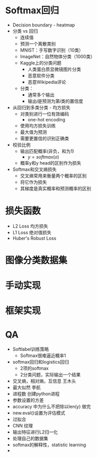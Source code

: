 
# Softmax回归

- Decision boundary - heatmap
- 分类 vs 回归
	- 连续值
	- 预测一个离散类别
	- MNIST：手写数字识别（10类）
	- ImageNet：自然物体分类（1000类）
	- Kaggle上的分类问题
		- 人类蛋白质显微镜图片分类
		- 恶意软件分类
		- 恶意Wikipedia评论
	- 分类：
		- 通常多个输出
		- 输出$i$是预测为第$i$类的置信度
- 从回归到多类分类 - 均方损失
	- 对类别进行一位有效编码
		- one-hot encoding
	- 使用均方损失训练
	- 最大值为预测
	- 需要更置信的识别正确类
- 校验比例
	- 输出匹配概率(非负，和为1)
		- $y = softmax(o)$
	- 概率y和y head的区别作为损失
- Softmax和交叉熵损失
	- 交叉熵常用来衡量两个概率的区别
	- 将它作为损失
	- 其梯度是真实概率和预测概率的区别

# 损失函数

- L2 Loss 均方损失
- L1 Loss 绝对值损失
- Huber's Robust Loss

# 图像分类数据集

# 手动实现

# 框架实现

# QA

- Softlabel训练策略
	- Softmax很难逼近概率1
- softmax回归和logistics回归
	- 2项的softmax
	- 2分类问题，实际输出一个结果
- 交叉熵，相对熵，互信息  王木头
- 最大似然 李航
- 进程数 创建python进程
- 参数设置的方差
- accuracy 中为什么不把除以len(y) 做完
- new.eval()设置为评估模式
- 过拟合
- CNN 纹理
- 输出特征进行L2归一化
- 处理自己的数据集
- softmax的解释性，statistic learning
- 